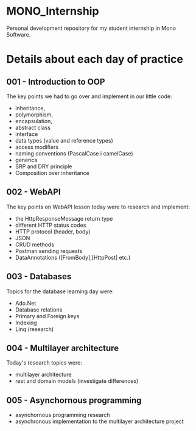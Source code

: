# MONO_Internship
Personal development repository for my student internship in Mono Software.

# Details about each day of practice

## 001 - Introduction to OOP
The key points we had to go over and implement in our little code:
- inheritance,
- polymorphism,
- encapsulation,
- abstract class
- interface
- data types (value and reference types)
- access modifiers
- naming conventions (PascalCase i camelCase)
- generics
- SRP and DRY principle
- Composition over inheritance

## 002 - WebAPI
The key points on WebAPI lesson today were to research and implement:
- the HttpResponseMessage return type
- different HTTP status codes
- HTTP protocol (header, body)
- JSON
- CRUD methods
- Postman sending requests
- DataAnnotations ([FromBody],[HttpPost] etc.)

## 003 - Databases
Topics for the database learning day were:
- Ado.Net
- Database relations
- Primary and Foreign keys
- Indexing
- Linq (research)

## 004 - Multilayer architecture
Today's research topics were:
- multilayer architecture
- rest and domain models (investigate differences)

## 005 - Asynchornous programming
- asynchornous programming research 
- asynchronous implementation to the multilayer architecture project